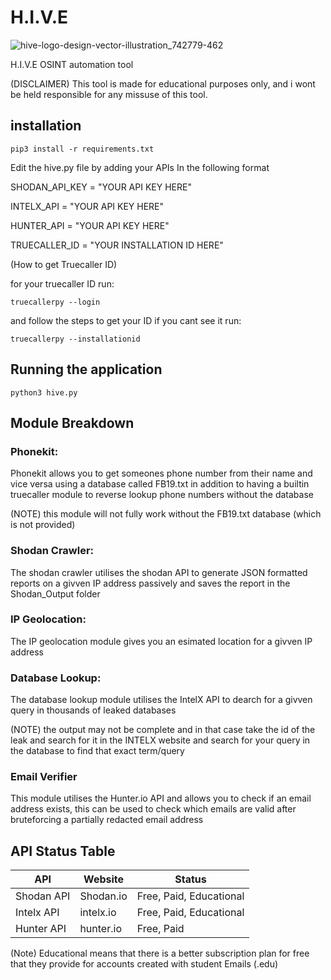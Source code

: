 # H.I.V.E

![hive-logo-design-vector-illustration_742779-462](https://user-images.githubusercontent.com/43708460/214978101-913b56fb-e637-460a-98cd-1f1a38822191.jpg)

H.I.V.E OSINT automation tool 


(DISCLAIMER)
This tool is made for educational purposes only, and i wont be held responsible for any missuse of this tool.

## installation

    pip3 install -r requirements.txt

 Edit the hive.py file by adding your APIs In the following format

SHODAN_API_KEY = "YOUR API KEY HERE"

INTELX_API = "YOUR API KEY HERE"

HUNTER_API = "YOUR API KEY HERE"

TRUECALLER_ID = "YOUR INSTALLATION ID HERE" 

(How to get Truecaller ID)

for your truecaller ID run:

    truecallerpy --login 
and follow the steps to get your ID
if you cant see it run:

    truecallerpy --installationid

## Running the application

    python3 hive.py

## Module Breakdown

### Phonekit:

Phonekit allows you to get someones phone number from their name and vice versa using a database called FB19.txt in addition to having a builtin truecaller module to reverse lookup phone numbers without the database

(NOTE) this module will not fully work without the FB19.txt database (which is not provided)

### Shodan Crawler:

The shodan crawler utilises the shodan API to generate JSON formatted reports on a givven IP address passively and saves the report in the Shodan_Output folder

### IP Geolocation:

The IP geolocation module gives you an esimated location for a givven IP address

### Database Lookup:

The database lookup module utilises the IntelX API to dearch for a givven query in thousands of leaked databases

(NOTE) the output may not be complete and in that case take the id of the leak and search for it in the INTELX website and search for your query in the database to find that exact term/query

### Email Verifier

This module utilises the Hunter.io API and allows you to check if an email address exists, this can be used to check which emails are valid after bruteforcing a partially redacted email address

## API Status Table

|API|Website|Status|
|----|----|----|
|Shodan API|Shodan.io|Free, Paid, Educational|
|Intelx API|intelx.io|Free, Paid, Educational|
|Hunter API|hunter.io|Free, Paid|

(Note) Educational means that there is a better subscription plan for free that they provide for accounts created with student Emails (.edu)
